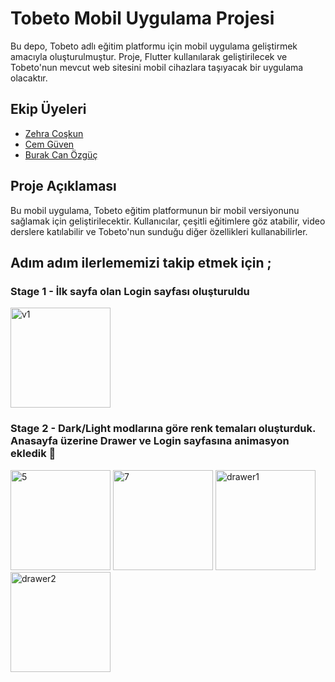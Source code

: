 # Tobeto Mobil Uygulama Projesi

Bu depo, Tobeto adlı eğitim platformu için mobil uygulama geliştirmek amacıyla oluşturulmuştur. Proje, Flutter kullanılarak geliştirilecek ve Tobeto'nun mevcut web sitesini mobil cihazlara taşıyacak bir uygulama olacaktır.

## Ekip Üyeleri
- [Zehra Coşkun](https://github.com/zehraCoskun)
- [Cem Güven](https://github.com/cemguven4108)
- [Burak Can Özgüç](https://github.com/BurakCanOzguc)

## Proje Açıklaması

Bu mobil uygulama, Tobeto eğitim platformunun bir mobil versiyonunu sağlamak için geliştirilecektir. Kullanıcılar, çeşitli eğitimlere göz atabilir, video derslere katılabilir ve Tobeto'nun sunduğu diğer özellikleri kullanabilirler.

## Adım adım ilerlememizi takip etmek için ;
### Stage 1 - İlk sayfa olan Login sayfası oluşturuldu
<img width="160" alt="v1" src="https://github.com/zehraCoskun/tobeto-mobile/assets/110024096/018383e0-872d-4109-8f34-af608d734320">

### Stage 2 - Dark/Light modlarına göre renk temaları oluşturduk. Anasayfa üzerine Drawer ve Login sayfasına animasyon ekledik 🎉

<img width="160" alt="5" src="https://github.com/zehraCoskun/tobeto-mobile/assets/110024096/0cd09293-fa40-43e8-8724-8f9478556bef">

<img width="160" alt="7" src="https://github.com/zehraCoskun/tobeto-mobile/assets/110024096/eaf1c0fe-1ce4-4a78-a7e2-2e5061e14685">

<img width="160" alt="drawer1" src="https://github.com/zehraCoskun/tobeto-mobile/assets/110024096/ecb47a73-5160-4f30-8004-b7c22c02edd5">

<img width="160" alt="drawer2" src="https://github.com/zehraCoskun/tobeto-mobile/assets/110024096/91ab2910-7210-4db6-bf3a-94f340549146">

